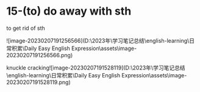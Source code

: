 # 15-(to) do away with sth

to get rid of sth

![image-20230207191256566](D:\2023年\学习笔记总结\english-learning\日常积累\Daily Easy English Expression\assets\image-20230207191256566.png)

knuckle cracking![image-20230207191528119](D:\2023年\学习笔记总结\english-learning\日常积累\Daily Easy English Expression\assets\image-20230207191528119.png)


